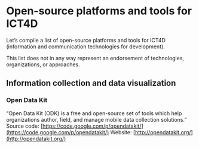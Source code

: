 # Open-source platforms and tools for ICT4D

Let’s compile a list of open-source platforms and tools for ICT4D (information and communication technologies for development).

This list does not in any way represent an endorsement of technologies, organizations, or approaches. 

## Information collection and data visualization
### Open Data Kit
“Open Data Kit (ODK) is a free and open-source set of tools which help organizations author, field, and manage mobile data collection solutions.”
Source code: [https://code.google.com/p/opendatakit/](https://code.google.com/p/opendatakit/)
Website: [http://opendatakit.org/](http://opendatakit.org/)

